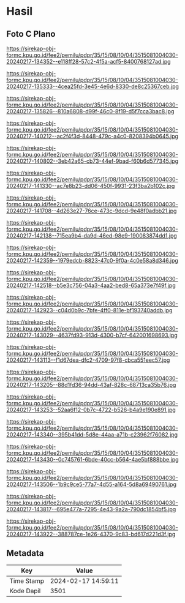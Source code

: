 # Hasil

## Foto C Plano

https://sirekap-obj-formc.kpu.go.id/fee2/pemilu/pdpr/35/15/08/10/04/3515081004030-20240217-134352--e118ff28-57c2-4f5a-acf5-8400768127ad.jpg

https://sirekap-obj-formc.kpu.go.id/fee2/pemilu/pdpr/35/15/08/10/04/3515081004030-20240217-135333--4cea25fd-3e45-4e6d-8330-de8c25367ceb.jpg

https://sirekap-obj-formc.kpu.go.id/fee2/pemilu/pdpr/35/15/08/10/04/3515081004030-20240217-135826--810a6808-d99f-46c0-8f19-d5f7cca3bac8.jpg

https://sirekap-obj-formc.kpu.go.id/fee2/pemilu/pdpr/35/15/08/10/04/3515081004030-20240217-140212--ac2f4f3d-8448-479c-a4c0-8208394b0645.jpg

https://sirekap-obj-formc.kpu.go.id/fee2/pemilu/pdpr/35/15/08/10/04/3515081004030-20240217-140802--3eb42a65-cb73-44ef-9bad-f60b6d577345.jpg

https://sirekap-obj-formc.kpu.go.id/fee2/pemilu/pdpr/35/15/08/10/04/3515081004030-20240217-141330--ac7e8b23-dd06-450f-9931-23f3ba2b102c.jpg

https://sirekap-obj-formc.kpu.go.id/fee2/pemilu/pdpr/35/15/08/10/04/3515081004030-20240217-141708--4d263e27-76ce-473c-9dcd-9e48f0adbb21.jpg

https://sirekap-obj-formc.kpu.go.id/fee2/pemilu/pdpr/35/15/08/10/04/3515081004030-20240217-142138--715ea9b4-da9d-46ed-98e9-190083874dd1.jpg

https://sirekap-obj-formc.kpu.go.id/fee2/pemilu/pdpr/35/15/08/10/04/3515081004030-20240217-142359--1979edcb-8823-47c0-9f0a-4c0e58a8d346.jpg

https://sirekap-obj-formc.kpu.go.id/fee2/pemilu/pdpr/35/15/08/10/04/3515081004030-20240217-142518--b5e3c756-04a3-4aa2-bed8-65a373e7f49f.jpg

https://sirekap-obj-formc.kpu.go.id/fee2/pemilu/pdpr/35/15/08/10/04/3515081004030-20240217-142923--c04d0b9c-7bfe-4ff0-811e-bf193740addb.jpg

https://sirekap-obj-formc.kpu.go.id/fee2/pemilu/pdpr/35/15/08/10/04/3515081004030-20240217-143029--4637fd93-913d-4300-b7cf-642001698693.jpg

https://sirekap-obj-formc.kpu.go.id/fee2/pemilu/pdpr/35/15/08/10/04/3515081004030-20240217-143113--f1d67dea-dfc2-4709-97f8-cbca551eec57.jpg

https://sirekap-obj-formc.kpu.go.id/fee2/pemilu/pdpr/35/15/08/10/04/3515081004030-20240217-143205--88d1fd36-94dd-43af-828c-68713ca35b76.jpg

https://sirekap-obj-formc.kpu.go.id/fee2/pemilu/pdpr/35/15/08/10/04/3515081004030-20240217-143253--52aa6f12-0b7c-4722-b526-b4a9e190e891.jpg

https://sirekap-obj-formc.kpu.go.id/fee2/pemilu/pdpr/35/15/08/10/04/3515081004030-20240217-143340--395b41dd-5d8e-44aa-a71b-c23962f76082.jpg

https://sirekap-obj-formc.kpu.go.id/fee2/pemilu/pdpr/35/15/08/10/04/3515081004030-20240217-143430--0c745761-6bde-40cc-b564-4ae5bf888bbe.jpg

https://sirekap-obj-formc.kpu.go.id/fee2/pemilu/pdpr/35/15/08/10/04/3515081004030-20240217-143506--1b9c9ce5-77a7-4d55-a164-5d8a69490761.jpg

https://sirekap-obj-formc.kpu.go.id/fee2/pemilu/pdpr/35/15/08/10/04/3515081004030-20240217-143817--695e477a-7295-4e43-9a2a-790dc1854bf5.jpg

https://sirekap-obj-formc.kpu.go.id/fee2/pemilu/pdpr/35/15/08/10/04/3515081004030-20240217-143922--388787ce-1e26-4370-9c83-bd617d221d3f.jpg


## Metadata

| Key        | Value               |
| ---------- | ------------------- |
| Time Stamp | 2024-02-17 14:59:11 |
| Kode Dapil | 3501                |



